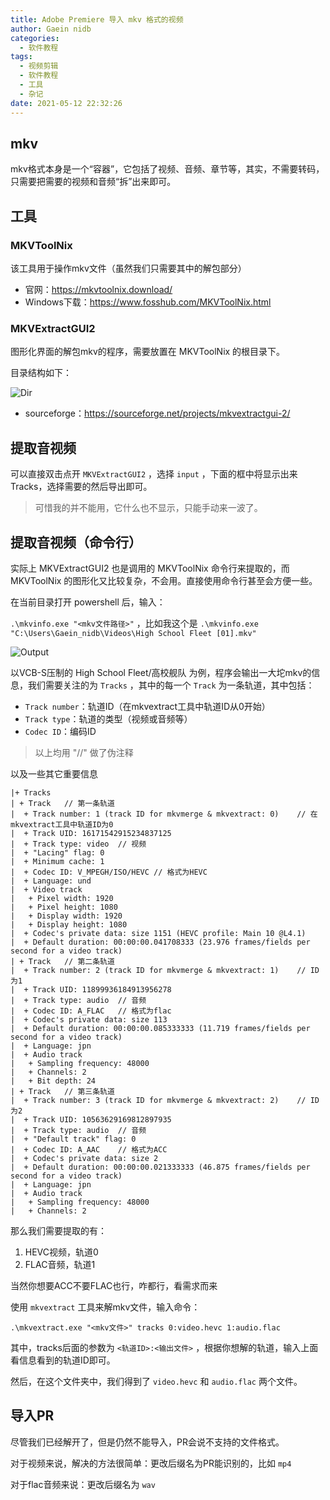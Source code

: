 ```yaml
---
title: Adobe Premiere 导入 mkv 格式的视频
author: Gaein nidb
categories:
  - 软件教程
tags:
  - 视频剪辑
  - 软件教程
  - 工具
  - 杂记
date: 2021-05-12 22:32:26
---
```


## mkv

mkv格式本身是一个“容器”，它包括了视频、音频、章节等，其实，不需要转码，只需要把需要的视频和音频“拆”出来即可。

## 工具

### MKVToolNix

该工具用于操作mkv文件（虽然我们只需要其中的解包部分）

* 官网：https://mkvtoolnix.download/
* Windows下载：https://www.fosshub.com/MKVToolNix.html

### MKVExtractGUI2

图形化界面的解包mkv的程序，需要放置在 MKVToolNix 的根目录下。

目录结构如下：

![Dir](https://img.cdn.gaein.cn/website_used/blog/AdobePr-import-mkv/01.webp)

* sourceforge：https://sourceforge.net/projects/mkvextractgui-2/

## 提取音视频

可以直接双击点开 `MKVExtractGUI2` ，选择 `input` ，下面的框中将显示出来 Tracks，选择需要的然后导出即可。

> 可惜我的并不能用，它什么也不显示，只能手动来一波了。

## 提取音视频（命令行）

实际上 MKVExtractGUI2 也是调用的 MKVToolNix 命令行来提取的，而 MKVToolNix 的图形化又比较复杂，不会用。直接使用命令行甚至会方便一些。

在当前目录打开 powershell 后，输入：

`.\mkvinfo.exe "<mkv文件路径>"` ，比如我这个是 `.\mkvinfo.exe "C:\Users\Gaein_nidb\Videos\High School Fleet [01].mkv"`

![Output](https://img.cdn.gaein.cn/website_used/blog/AdobePr-import-mkv/02.webp)

以VCB-S压制的 High School Fleet/高校舰队 为例，程序会输出一大坨mkv的信息，我们需要关注的为 `Tracks` ，其中的每一个 `Track` 为一条轨道，其中包括：

* `Track number`：轨道ID（在mkvextract工具中轨道ID从0开始）
* `Track type`：轨道的类型（视频或音频等）
* `Codec ID`：编码ID

> 以上均用 "//" 做了伪注释

以及一些其它重要信息

```
|+ Tracks
| + Track   // 第一条轨道
|  + Track number: 1 (track ID for mkvmerge & mkvextract: 0)    // 在mkvextract工具中轨道ID为0
|  + Track UID: 16171542915234837125
|  + Track type: video  // 视频
|  + "Lacing" flag: 0
|  + Minimum cache: 1
|  + Codec ID: V_MPEGH/ISO/HEVC // 格式为HEVC
|  + Language: und
|  + Video track
|   + Pixel width: 1920
|   + Pixel height: 1080
|   + Display width: 1920
|   + Display height: 1080
|  + Codec's private data: size 1151 (HEVC profile: Main 10 @L4.1)
|  + Default duration: 00:00:00.041708333 (23.976 frames/fields per second for a video track)
| + Track   // 第二条轨道
|  + Track number: 2 (track ID for mkvmerge & mkvextract: 1)    // ID为1
|  + Track UID: 11899936184913956278
|  + Track type: audio  // 音频
|  + Codec ID: A_FLAC   // 格式为flac
|  + Codec's private data: size 113
|  + Default duration: 00:00:00.085333333 (11.719 frames/fields per second for a video track)
|  + Language: jpn
|  + Audio track
|   + Sampling frequency: 48000
|   + Channels: 2
|   + Bit depth: 24
| + Track   // 第三条轨道
|  + Track number: 3 (track ID for mkvmerge & mkvextract: 2)    // ID为2
|  + Track UID: 10563629169812897935
|  + Track type: audio  // 音频
|  + "Default track" flag: 0
|  + Codec ID: A_AAC    // 格式为ACC
|  + Codec's private data: size 2
|  + Default duration: 00:00:00.021333333 (46.875 frames/fields per second for a video track)
|  + Language: jpn
|  + Audio track
|   + Sampling frequency: 48000
|   + Channels: 2
```

那么我们需要提取的有：

1. HEVC视频，轨道0
2. FLAC音频，轨道1

当然你想要ACC不要FLAC也行，咋都行，看需求而来

使用 `mkvextract` 工具来解mkv文件，输入命令：

`.\mkvextract.exe "<mkv文件>" tracks 0:video.hevc 1:audio.flac`

其中，tracks后面的参数为 `<轨道ID>:<输出文件>` ，根据你想解的轨道，输入上面看信息看到的轨道ID即可。

然后，在这个文件夹中，我们得到了 `video.hevc` 和 `audio.flac` 两个文件。

## 导入PR

尽管我们已经解开了，但是仍然不能导入，PR会说不支持的文件格式。

对于视频来说，解决的方法很简单：更改后缀名为PR能识别的，比如 `mp4`

对于flac音频来说：更改后缀名为 `wav`